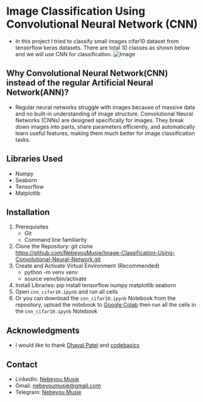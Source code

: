 # Image Classification Using Convolutional Neural Network (CNN)
 - In this project I tried to classify small images cifar10 dataset from tensorflow keras datasets. There are total 10 classes as shown below and we will use CNN for classification.
    ![Image](https://raw.githubusercontent.com/codebasics/deep-learning-keras-tf-tutorial/0981fe55db7a7abf19ff1d852d9a59153289641e/16_cnn_cifar10_small_image_classification/small_images.jpg)
     
## Why Convolutional Neural Network(CNN) instead of the regular Artificial Neural Network(ANN)?
 - Regular neural networks struggle with images because of massive data and no built-in understanding of image structure. Convolutional Neural Networks (CNNs) are designed specifically 
   for images. They break down images into parts, share parameters efficiently, and automatically learn useful features, making them much better for image classification tasks.

## Libraries Used
 - Numpy
 - Seaborn
 - Tensorflow
 - Matplotlib

## Installation
 1. Prerequisites
    - Git
    - Command line familiarity
 2. Clone the Repository: git clone https://github.com/NebeyouMusie/Image-Classification-Using-Convolutional-Neural-Network.git
 3. Create and Activate Virtual Environment (Recommended)
    - python -m venv venv
    - source venv/bin/activate
 4. Install Libraries: pip install tensorflow numpy matplotlib seaborn
 5. Open `cnn_cifar10.ipynb` and run all cells
 6. Or you can download the `cnn_cifar10.ipynb` Notebook from the repository, upload the notebook to [Google Colab](https://colab.research.google.com/) then run all the cells in the `cnn_cifar10.ipynb` Notebook

## Acknowledgments
 - I would like to thank [Dhaval Patel](linkedin.com/in/dhavalsays) and [codebasics](https://www.youtube.com/@codebasics)
   
## Contact
 - LinkedIn: [Nebeyou Musie](https://www.linkedin.com/in/nebeyou-musie)
 - Gmail: nebeyoumusie@gmail.com
 - Telegram: [Nebeyou Musie](https://t.me/NebeyouMusie)
